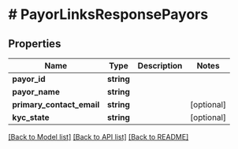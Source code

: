# # PayorLinksResponsePayors

## Properties

Name | Type | Description | Notes
------------ | ------------- | ------------- | -------------
**payor_id** | **string** |  |
**payor_name** | **string** |  |
**primary_contact_email** | **string** |  | [optional]
**kyc_state** | **string** |  | [optional]

[[Back to Model list]](../../README.md#models) [[Back to API list]](../../README.md#endpoints) [[Back to README]](../../README.md)
